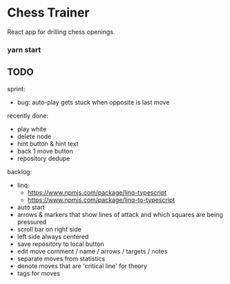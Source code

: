 # Chess Trainer

React app for drilling chess openings. 

### yarn start

## TODO

sprint:
- bug: auto-play gets stuck when opposite is last move

recently done:
- play white
- delete node
- hint button & hint text
- back 1 move button
- repository dedupe

backlog:
- linq:
  - https://www.npmjs.com/package/linq-typescript
  - https://www.npmjs.com/package/linq-to-typescript
- auto start
- arrows & markers that show lines of attack and which squares are being pressured
- scroll bar on right side
- left side always centered
- save repository to local button
- edit move comment / name / arrows / targets / notes
- separate moves from statistics
- denote moves that are 'critical line' for theory
- tags for moves